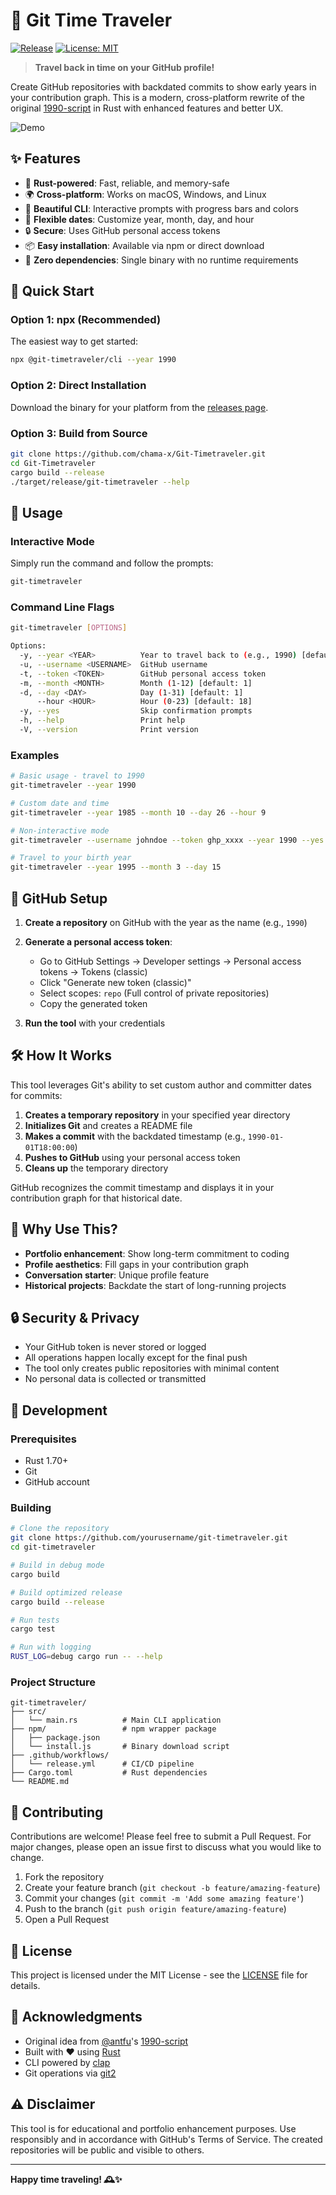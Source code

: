 # 🚀 Git Time Traveler

[![Release](https://github.com/chama-x/Git-Timetraveler/actions/workflows/release.yml/badge.svg)](https://github.com/chama-x/Git-Timetraveler/actions/workflows/release.yml)
[![License: MIT](https://img.shields.io/badge/License-MIT-yellow.svg)](https://opensource.org/licenses/MIT)

> **Travel back in time on your GitHub profile!** 

Create GitHub repositories with backdated commits to show early years in your contribution graph. This is a modern, cross-platform rewrite of the original [1990-script](https://github.com/antfu/1990-script) in Rust with enhanced features and better UX.

![Demo](https://user-images.githubusercontent.com/placeholder/demo.gif)

## ✨ Features

- 🦀 **Rust-powered**: Fast, reliable, and memory-safe
- 🌍 **Cross-platform**: Works on macOS, Windows, and Linux
- 🎨 **Beautiful CLI**: Interactive prompts with progress bars and colors
- 📅 **Flexible dates**: Customize year, month, day, and hour
- 🔒 **Secure**: Uses GitHub personal access tokens
- 📦 **Easy installation**: Available via npm or direct download
- 🚀 **Zero dependencies**: Single binary with no runtime requirements

## 🚀 Quick Start

### Option 1: npx (Recommended)

The easiest way to get started:

```bash
npx @git-timetraveler/cli --year 1990
```

### Option 2: Direct Installation

Download the binary for your platform from the [releases page](https://github.com/chama-x/Git-Timetraveler/releases).

### Option 3: Build from Source

```bash
git clone https://github.com/chama-x/Git-Timetraveler.git
cd Git-Timetraveler
cargo build --release
./target/release/git-timetraveler --help
```

## 📖 Usage

### Interactive Mode

Simply run the command and follow the prompts:

```bash
git-timetraveler
```

### Command Line Flags

```bash
git-timetraveler [OPTIONS]

Options:
  -y, --year <YEAR>          Year to travel back to (e.g., 1990) [default: 1990]
  -u, --username <USERNAME>  GitHub username
  -t, --token <TOKEN>        GitHub personal access token
  -m, --month <MONTH>        Month (1-12) [default: 1]
  -d, --day <DAY>            Day (1-31) [default: 1]
      --hour <HOUR>          Hour (0-23) [default: 18]
  -y, --yes                  Skip confirmation prompts
  -h, --help                 Print help
  -V, --version              Print version
```

### Examples

```bash
# Basic usage - travel to 1990
git-timetraveler --year 1990

# Custom date and time
git-timetraveler --year 1985 --month 10 --day 26 --hour 9

# Non-interactive mode
git-timetraveler --username johndoe --token ghp_xxxx --year 1990 --yes

# Travel to your birth year
git-timetraveler --year 1995 --month 3 --day 15
```

## 🔑 GitHub Setup

1. **Create a repository** on GitHub with the year as the name (e.g., `1990`)
2. **Generate a personal access token**:
   - Go to GitHub Settings → Developer settings → Personal access tokens → Tokens (classic)
   - Click "Generate new token (classic)"
   - Select scopes: `repo` (Full control of private repositories)
   - Copy the generated token

3. **Run the tool** with your credentials

## 🛠️ How It Works

This tool leverages Git's ability to set custom author and committer dates for commits:

1. **Creates a temporary repository** in your specified year directory
2. **Initializes Git** and creates a README file
3. **Makes a commit** with the backdated timestamp (e.g., `1990-01-01T18:00:00`)
4. **Pushes to GitHub** using your personal access token
5. **Cleans up** the temporary directory

GitHub recognizes the commit timestamp and displays it in your contribution graph for that historical date.

## 🎯 Why Use This?

- **Portfolio enhancement**: Show long-term commitment to coding
- **Profile aesthetics**: Fill gaps in your contribution graph
- **Conversation starter**: Unique profile feature
- **Historical projects**: Backdate the start of long-running projects

## 🔒 Security & Privacy

- Your GitHub token is never stored or logged
- All operations happen locally except for the final push
- The tool only creates public repositories with minimal content
- No personal data is collected or transmitted

## 🚧 Development

### Prerequisites

- Rust 1.70+ 
- Git
- GitHub account

### Building

```bash
# Clone the repository
git clone https://github.com/yourusername/git-timetraveler.git
cd git-timetraveler

# Build in debug mode
cargo build

# Build optimized release
cargo build --release

# Run tests
cargo test

# Run with logging
RUST_LOG=debug cargo run -- --help
```

### Project Structure

```
git-timetraveler/
├── src/
│   └── main.rs          # Main CLI application
├── npm/                 # npm wrapper package
│   ├── package.json
│   └── install.js       # Binary download script
├── .github/workflows/
│   └── release.yml      # CI/CD pipeline
├── Cargo.toml           # Rust dependencies
└── README.md
```

## 🤝 Contributing

Contributions are welcome! Please feel free to submit a Pull Request. For major changes, please open an issue first to discuss what you would like to change.

1. Fork the repository
2. Create your feature branch (`git checkout -b feature/amazing-feature`)
3. Commit your changes (`git commit -m 'Add some amazing feature'`)
4. Push to the branch (`git push origin feature/amazing-feature`)
5. Open a Pull Request

## 📜 License

This project is licensed under the MIT License - see the [LICENSE](LICENSE) file for details.

## 🙏 Acknowledgments

- Original idea from [@antfu](https://github.com/antfu)'s [1990-script](https://github.com/antfu/1990-script)
- Built with ❤️ using [Rust](https://rust-lang.org/)
- CLI powered by [clap](https://github.com/clap-rs/clap)
- Git operations via [git2](https://github.com/rust-lang/git2-rs)

## ⚠️ Disclaimer

This tool is for educational and portfolio enhancement purposes. Use responsibly and in accordance with GitHub's Terms of Service. The created repositories will be public and visible to others.

---

**Happy time traveling! 🕰️✨**

